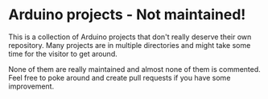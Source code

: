 # Arduino projects - Not maintained!

This is a collection of Arduino projects that don't really deserve their own repository. Many projects are in multiple directories and might take some time for the visitor to get around.

None of them are really maintained and almost none of them is commented. Feel free to poke around and create pull requests if you have some improvement.
